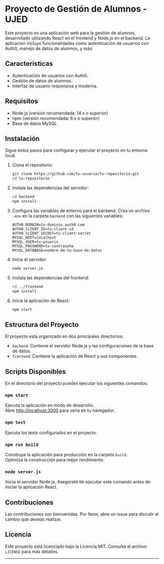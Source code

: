# Proyecto de Gestión de Alumnos - UJED

Este proyecto es una aplicación web para la gestión de alumnos, desarrollado utilizando React en el frontend y Node.js en el backend. La aplicación incluye funcionalidades como autenticación de usuarios con Auth0, manejo de datos de alumnos, y más.

## Características

- Autenticación de usuarios con Auth0.
- Gestión de datos de alumnos.
- Interfaz de usuario responsiva y moderna.

## Requisitos

- Node.js (versión recomendada: 14.x o superior)
- npm (versión recomendada: 6.x o superior)
- Base de datos MySQL

## Instalación

Sigue estos pasos para configurar y ejecutar el proyecto en tu entorno local.

1. Clona el repositorio:

    ```sh
    git clone https://github.com/tu-usuario/tu-repositorio.git
    cd tu-repositorio
    ```

2. Instala las dependencias del servidor:

    ```sh
    cd backend
    npm install
    ```

3. Configura las variables de entorno para el backend. Crea un archivo `.env` en la carpeta `backend` con las siguientes variables:

    ```env
    AUTH0_DOMAIN=tu-dominio.auth0.com
    AUTH0_CLIENT_ID=tu-client-id
    AUTH0_CLIENT_SECRET=tu-client-secret
    MYSQL_HOST=localhost
    MYSQL_USER=tu-usuario
    MYSQL_PASSWORD=tu-contraseña
    MYSQL_DATABASE=nombre-de-tu-base-de-datos
    ```

4. Inicia el servidor:

    ```sh
    node server.js
    ```

5. Instala las dependencias del frontend:

    ```sh
    cd ../frontend
    npm install
    ```

6. Inicia la aplicación de React:

    ```sh
    npm start
    ```

## Estructura del Proyecto

El proyecto está organizado en dos principales directorios:

- `backend`: Contiene el servidor Node.js y las configuraciones de la base de datos.
- `frontend`: Contiene la aplicación de React y sus componentes.

## Scripts Disponibles

En el directorio del proyecto puedes ejecutar los siguientes comandos:

### `npm start`

Ejecuta la aplicación en modo de desarrollo.  
Abre [http://localhost:3000](http://localhost:3000) para verla en tu navegador.

### `npm test`

Ejecuta los tests configurados en el proyecto.

### `npm run build`

Construye la aplicación para producción en la carpeta `build`.  
Optimiza la construcción para mejor rendimiento.

### `node server.js`

Inicia el servidor Node.js. Asegúrate de ejecutar este comando antes de iniciar la aplicación React.

## Contribuciones

Las contribuciones son bienvenidas. Por favor, abre un issue para discutir el cambio que deseas realizar.

## Licencia

Este proyecto está licenciado bajo la Licencia MIT. Consulta el archivo `LICENSE` para más detalles.

---
